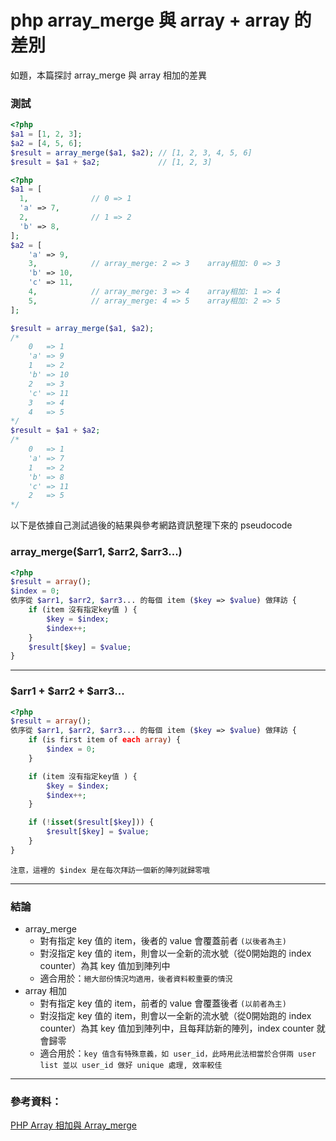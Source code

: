 # php array_merge 與 array + array 的差別


<!--more-->

如題，本篇探討 array_merge 與 array 相加的差異

### **測試**

```php
<?php
$a1 = [1, 2, 3];
$a2 = [4, 5, 6];
$result = array_merge($a1, $a2); // [1, 2, 3, 4, 5, 6]
$result = $a1 + $a2;             // [1, 2, 3]
```

```php
<?php
$a1 = [
  1,              // 0 => 1
  'a' => 7,
  2,              // 1 => 2
  'b' => 8,
];
$a2 = [
    'a' => 9,
    3,            // array_merge: 2 => 3    array相加: 0 => 3
    'b' => 10,
    'c' => 11,
    4,            // array_merge: 3 => 4    array相加: 1 => 4
    5,            // array_merge: 4 => 5    array相加: 2 => 5
];

$result = array_merge($a1, $a2);
/*
    0   => 1
    'a' => 9
    1   => 2
    'b' => 10
    2   => 3
    'c' => 11
    3   => 4
    4   => 5
*/
$result = $a1 + $a2;
/*
    0   => 1
    'a' => 7
    1   => 2
    'b' => 8
    'c' => 11
    2   => 5
*/
```

以下是依據自己測試過後的結果與參考網路資訊整理下來的 pseudocode

### **array_merge($arr1, $arr2, $arr3...)**

```php
<?php
$result = array();
$index = 0;
依序從 $arr1, $arr2, $arr3... 的每個 item ($key => $value) 做拜訪 {
    if (item 沒有指定key值 ) {
        $key = $index;
        $index++;
    }
    $result[$key] = $value;
}
```

---

### **$arr1 + $arr2 + $arr3...**

```php
<?php
$result = array();
依序從 $arr1, $arr2, $arr3... 的每個 item ($key => $value) 做拜訪 {
    if (is first item of each array) {
        $index = 0;
    }

    if (item 沒有指定key值 ) {
        $key = $index;
        $index++;
    }

    if (!isset($result[$key])) {
        $result[$key] = $value;
    }
}
```

`注意，這裡的 $index 是在每次拜訪一個新的陣列就歸零哦`

---

### **結論**

- array_merge
    - 對有指定 key 值的 item，後者的 value 會覆蓋前者 `(以後者為主)`
    - 對沒指定 key 值的 item，則會以一全新的流水號（從0開始跑的 index counter）為其 key 值加到陣列中
    - 適合用於：`絕大部份情況均適用，後者資料較重要的情況`
- array 相加
    - 對有指定 key 值的 item，前者的 value 會覆蓋後者 `(以前者為主)`
    - 對沒指定 key 值的 item，則會以一全新的流水號（從0開始跑的 index counter）為其 key 值加到陣列中，且每拜訪新的陣列，index counter 就會歸零
    - 適合用於：`key 值含有特殊意義，如 user_id，此時用此法相當於合併兩 user list 並以 user_id 做好 unique 處理, 效率較佳`

---

### **參考資料：**

[PHP Array 相加與 Array_merge](http://blog.hsatac.net/2012/11/php-array-plus-array-versus-array-merge/)
